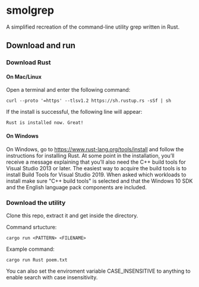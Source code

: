 # smolgrep
A simplified recreation of the command-line utility grep written in Rust. 


## Download and run
### Download Rust
#### On Mac/Linux
Open a terminal and enter the following command:

`curl --proto '=https' --tlsv1.2 https://sh.rustup.rs -sSf | sh`

If the install is successful, the following line will appear:

`Rust is installed now. Great!`


#### On Windows
On Windows, go to https://www.rust-lang.org/tools/install and follow the instructions for installing Rust. 
At some point in the installation, you’ll receive a message explaining that you’ll also need the C++ build tools for Visual Studio 2013 or later. 
The easiest way to acquire the build tools is to install Build Tools for Visual Studio 2019. 
When asked which workloads to install make sure "C++ build tools" is selected and that the Windows 10 SDK and the English language pack components are included.

### Download the utility
Clone this repo, extract it and get inside the directory.

Command srtucture:

`cargo run <PATTERN> <FILENAME>`

Example command:

`cargo run Rust poem.txt`

You can also set the enviroment variable CASE_INSENSITIVE to anything to enable search with case insensitivity.
